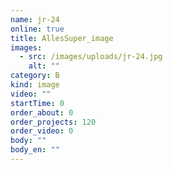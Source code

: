 ```yaml
---
name: jr-24
online: true
title: AllesSuper_image
images:
  - src: /images/uploads/jr-24.jpg
    alt: ""
category: B
kind: image
video: ""
startTime: 0
order_about: 0
order_projects: 120
order_video: 0
body: ""
body_en: ""
---
```

